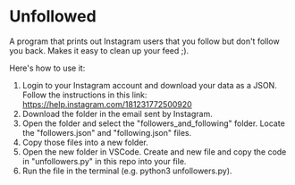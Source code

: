 # Unfollowed
A program that prints out Instagram users that you follow but don't follow you back. Makes it easy to clean up your feed ;).

Here's how to use it:
1. Login to your Instagram account and download your data as a JSON. Follow the instructions in this link: https://help.instagram.com/181231772500920
2. Download the folder in the email sent by Instagram.
3. Open the folder and select the "followers_and_following" folder. Locate the "followers.json" and "following.json" files.
4. Copy those files into a new folder.
5. Open the new folder in VSCode. Create and new file and copy the code in "unfollowers.py" in this repo into your file.
6. Run the file in the terminal (e.g. python3 unfollowers.py).